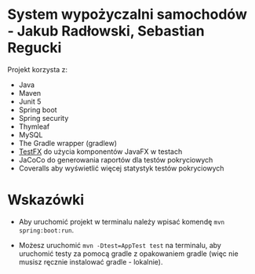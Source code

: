 # System wypożyczalni samochodów - Jakub Radłowski, Sebastian Regucki


Projekt korzysta z:
* Java
* Maven
* Junit 5
* Spring boot
* Spring security
* Thymleaf
* MySQL
* The Gradle wrapper (gradlew)
* [TestFX](https://github.com/TestFX/TestFX) do użycia komponentów JavaFX w testach
* JaCoCo do generowania raportów dla testów pokryciowych
* Coveralls aby wyświetlić więcej statystyk testów pokryciowych

# Wskazówki
* Aby uruchomić projekt w terminalu należy wpisać komendę `mvn spring:boot:run`.

* Możesz uruchomić `mvn -Dtest=AppTest test` na terminalu, aby uruchomić testy za pomocą gradle z opakowaniem gradle (więc nie musisz ręcznie instalować gradle - lokalnie).

